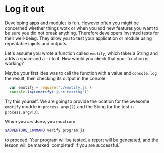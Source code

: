 # Log it out

Developing apps and modules is fun. However often you might be concerned whether things
work or when you add new features you want to be sure you did not break anything.
Therefore developers invented tests for their well-being. They allow you to test your application or module using repeatable inputs and outputs.

Let's assume you wrote a function called `emotify`, which takes a String and adds
a space and a `:)` to it. How would you check that your function is working?

Maybe your first idea was to call the function with a value and `console.log` the
result, then checking its output in the console.

```js
  var emotify = require('./emotify.js')
  console.log(emotify('just testing'))
```

Try this yourself. We are going to provide the location for the awesome
`emotify` module in `process.argv[2]` and the String for the test in `process.argv[3]`.

When you are done, you must run:

```sh
$ADVENTURE_COMMAND verify program.js
```

to proceed. Your program will be tested, a report will be generated, and the lesson will be marked 'completed' if you are successful.`
